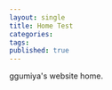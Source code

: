 ```yaml
---
layout: single
title: Home Test
categories: 
tags: 
published: true
---
```


ggumiya's website home.

